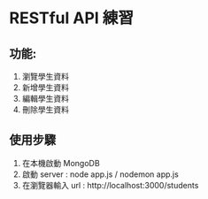 # RESTful API 練習

## 功能:

1. 瀏覽學生資料
2. 新增學生資料
3. 編輯學生資料
4. 刪除學生資料

## 使用步驟

1. 在本機啟動 MongoDB
2. 啟動 server : node app.js / nodemon app.js
3. 在瀏覽器輸入 url : http://localhost:3000/students
